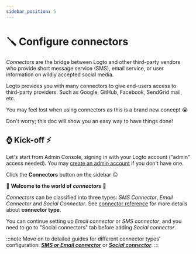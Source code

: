 ```yaml
---
sidebar_position: 5
---
```


# 🪛 Configure connectors

_Connectors_ are the bridge between Logto and other third-party vendors who provide short message service (SMS), email service, or user information on wildly accepted social media.

Logto provides you with many connectors to give end-users access to third-party providers. Such as Google, GitHub, Facebook, SendGrid mail, etc.

You may feel lost when using connectors as this is a brand new concept :sob:

Don't worry; this doc will show you an easy way to have things done!

## :watch: Kick-off :zap:

Let's start from Admin Console, signing in with your Logto account ("admin" access needed). You may [create an admin account](../../tutorials/get-started/README.mdx#create-an-admin-account) if you don't have one.

Click the **Connectors** button on the sidebar :neutral_face:

:ghost: **Welcome to the world of _connectors_** :ghost:

_Connectors_ can be classified into three types: _SMS Connector_, _Email Connector_ and _Social Connector_. See [connector reference](../../references/connectors/README.md) for more details about **connector type**.

You can continue setting up _Email connector_ or _SMS connector_, and you need to go to "Social connectors" tab before adding _Social connector_.

:::note
Move on to detailed guides for different connector types' configuration: [**_SMS or Email connector_**](./sms-or-email-connector.md) or [**_Social connector_**](./social-connector.md).
:::
